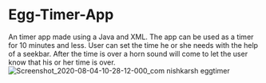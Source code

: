 # Egg-Timer-App

An timer app made using a Java and XML. The app can be used as a timer for 10 minutes and less. User can set the time he or she needs with the help of a seekbar. After the time is over a horn sound will come to let the user know that his or her time is over.
![Screenshot_2020-08-04-10-28-12-000_com nishkarsh eggtimer](https://user-images.githubusercontent.com/75598169/102017717-9cc8fc80-3d8e-11eb-9743-158ae9fd38ee.jpg)
